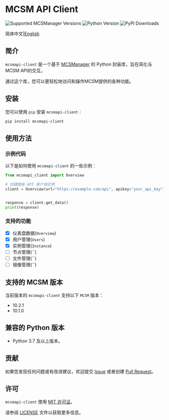 # MCSM API Client

![Supported MCSManager Versions](https://img.shields.io/badge/Supported%20MCSManager%20Versions-10.2.1,10.1.0-blue)
![Python Version](https://img.shields.io/badge/Python%20Version-%3E%3D3.7-blue)
![PyPI Downloads](https://img.shields.io/pypi/dm/mcsmapi-client)

简体中文|[English](README.md)

## 简介

`mcsmapi-client` 是一个基于 [MCSManager](https://github.com/MCSManager/MCSManager) 的 Python 封装库，旨在简化与MCSM API的交互。

通过这个库，您可以更轻松地访问和操作MCSM提供的各种功能。

## 安装

您可以使用 `pip` 安装 `mcsmapi-client`：

```bash
pip install mcsmapi-client
```

## 使用方法

### 示例代码

以下是如何使用 `mcsmapi-client` 的一些示例：

```python
from mcsmapi_client import Overview

# 创建面板 API 客户端实例
client = Overview(url="https://example.com/api", apikey="your_api_key")


response = client.get_data()
print(response)
```

### 支持的功能

- [x] 仪表盘数据(`Overview`)
- [x] 用户管理(`Users`)
- [x] 实例管理(`Instance`)
- [ ] 节点管理(``)
- [ ] 文件管理(``)
- [ ] 镜像管理(``)

## 支持的 MCSM 版本

当前版本的 `mcsmapi-client` 支持以下 `MCSM` 版本：

- 10.2.1
- 10.1.0

## 兼容的 Python 版本

- Python 3.7 及以上版本。

## 贡献

如果您发现任何问题或有改进建议，欢迎提交 [Issue](https://github.com/molanp/mcsmapi-client/issues) 或者创建 [Pull Request](https://github.com/molanp/mcsmapi-client/pulls)。

## 许可

`mcsmapi-client` 使用 [MIT 许可证](https://opensource.org/licenses/MIT)。

请参阅 [LICENSE](LICENSE) 文件以获取更多信息。
